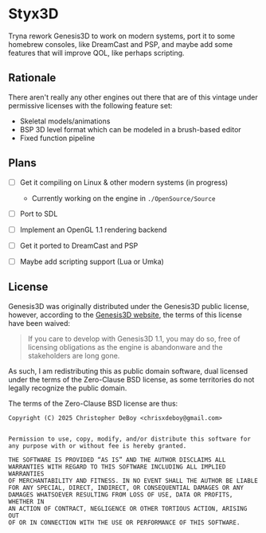 # Styx3D

Tryna rework Genesis3D to work on modern systems, port it to some homebrew consoles, like DreamCast and PSP, and maybe add some features that will improve QOL, like perhaps scripting.



## Rationale

There aren't really any other engines out there that are of this vintage under permissive licenses with the following feature set:

- Skeletal models/animations
- BSP 3D level format which can be modeled in a brush-based editor
- Fixed function pipeline 



## Plans

- [ ] Get it compiling on Linux & other modern systems (in progress)
  
  - Currently working on the engine in `./OpenSource/Source`

- [ ] Port to SDL

- [ ] Implement an OpenGL 1.1 rendering backend

- [ ] Get it ported to DreamCast and PSP

- [ ] Maybe add scripting support (Lua or Umka)



## License

Genesis3D was originally distributed under the Genesis3D public license, however, according to the [Genesis3D website](https://www.genesis3d.com/), the terms of this license have been waived:

> If you care to develop with Genesis3D 1.1, you may do so, free of licensing obligations as the engine is abandonware and the stakeholders are long gone.

As such, I am redistributing this as public domain software, dual licensed under the terms of the Zero-Clause BSD license, as some territories do not legally recognize the public domain.

The terms of the Zero-Clause BSD license are thus:

```
Copyright (C) 2025 Christopher DeBoy <chrisxdeboy@gmail.com>


Permission to use, copy, modify, and/or distribute this software for  
any purpose with or without fee is hereby granted.

THE SOFTWARE IS PROVIDED “AS IS” AND THE AUTHOR DISCLAIMS ALL  
WARRANTIES WITH REGARD TO THIS SOFTWARE INCLUDING ALL IMPLIED WARRANTIES  
OF MERCHANTABILITY AND FITNESS. IN NO EVENT SHALL THE AUTHOR BE LIABLE  
FOR ANY SPECIAL, DIRECT, INDIRECT, OR CONSEQUENTIAL DAMAGES OR ANY  
DAMAGES WHATSOEVER RESULTING FROM LOSS OF USE, DATA OR PROFITS, WHETHER IN  
AN ACTION OF CONTRACT, NEGLIGENCE OR OTHER TORTIOUS ACTION, ARISING OUT  
OF OR IN CONNECTION WITH THE USE OR PERFORMANCE OF THIS SOFTWARE.
```
